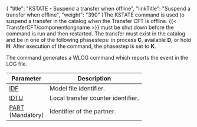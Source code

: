 {
    "title": "KSTATE - Suspend a transfer when offline",
    "linkTitle": "Suspend a transfer when offline",
    "weight": "390"
}The KSTATE
command is used to suspend a transfer in the catalog when the Transfer CFT is offline. {{< TransferCFT/componentlongname  >}} must
be shut down before the command is run and then restarted. The transfer
must exist in the catalog and be in one of the following phasesteps: in process
**C**, available <span style="font-weight: bold;">D</span>,
or hold <span style="font-weight: bold;">H</span>. After execution of
the command, the phasestep is set to <span style="font-weight: bold;">K</span>.

The command generates a WLOG command which reports the event in the
LOG file.


| Parameter  | Description  |
| --- | --- |
| <a href="../../../../c_intro_userinterfaces/command_summary/parameter_intro/idf">IDF</a> | Model file identifier. |
| <a href="../../../../c_intro_userinterfaces/command_summary/parameter_intro/idtu">IDTU</a> | Local transfer counter identifier. |
| <a href="../../../../c_intro_userinterfaces/command_summary/parameter_intro/part">PART</a><br/> (Mandatory) | Identifier of the partner. |

